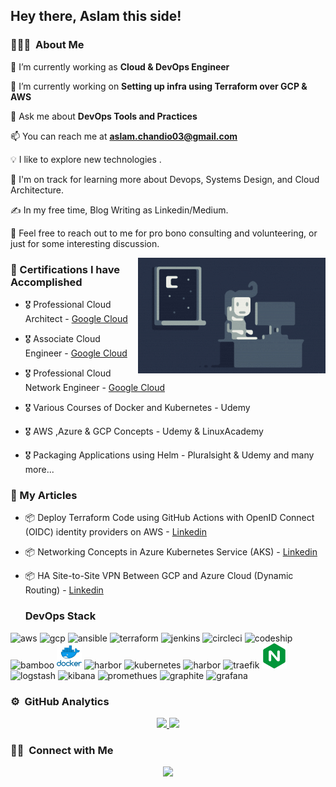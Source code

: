  <h2>Hey there, Aslam this side!</h2>

<h3> 👨🏻‍💻 &nbsp;About Me</h3>

🏢 I’m currently working as **Cloud & DevOps Engineer**

🌱 I’m currently working on **Setting up infra using Terraform over GCP & AWS**

💬 Ask me about **DevOps Tools and Practices**

📫 You can reach me at **aslam.chandio03@gmail.com**

💡 I like to explore new technologies .

🌱 I'm on track for learning more about Devops, Systems Design, and Cloud Architecture.

✍️ In my free time,  Blog Writing as Linkedin/Medium.

💬 Feel free to reach out to me for pro bono consulting and volunteering, or just for some interesting discussion.

<img alt="Night Coding" src="https://raw.githubusercontent.com/AVS1508/AVS1508/master/assets/Night-Coding.gif" align="right"/>

<h3> 🧾 Certifications I have Accomplished </h3>

- 🎖 Professional Cloud Architect  - [Google Cloud](https://www.credly.com/badges/ead814d6-f9ec-40c3-bdea-38d5d63f6b17)

- 🎖 Associate Cloud Engineer  - [Google Cloud](https://www.credly.com/badges/bb6c8c2d-aebc-4367-a027-d75d89333909)

- 🎖 Professional Cloud Network Engineer - [Google Cloud](https://www.credly.com/badges/220ed229-1a4e-4830-899e-aea10aea62c1)

- 🎖 Various Courses of Docker and Kubernetes - Udemy

- 🎖 AWS ,Azure & GCP  Concepts - Udemy & LinuxAcademy

- 🎖 Packaging Applications using Helm - Pluralsight & Udemy and many more...

<h3> 🧾 My Articles </h3>

- 📦 Deploy Terraform Code using GitHub Actions with OpenID Connect (OIDC) identity providers on AWS - [Linkedin](https://www.linkedin.com/pulse/deploy-terraform-code-aws-cloud-using-github-actions-openid-chandio-oxc5f?trk=public_profile_article_view)

- 📦 Networking Concepts in Azure Kubernetes Service (AKS) - [Linkedin](https://www.linkedin.com/pulse/networking-concepts-azure-kubernetes-service-aks-part1-chandio?trk=public_profile_article_view)

- 📦 HA Site-to-Site VPN Between GCP and Azure Cloud (Dynamic Routing) - [Linkedin](https://www.linkedin.com/pulse/ha-site-to-site-vpn-between-gcp-azure-cloud-dynamic-routing-chandio?trk=public_profile_article_view)

  <h3> DevOps Stack </h3>
<p align="left"><img src="https://www.vectorlogo.zone/logos/amazon_aws/amazon_aws-icon.svg" alt="aws" title="aws" width="40" height="40"/> <img src="https://www.vectorlogo.zone/logos/google_cloud/google_cloud-icon.svg" alt="gcp" title="gcp" width="40" height="40"/>  <img src="https://www.vectorlogo.zone/logos/ansible/ansible-icon.svg" alt="ansible" title="ansible" width="40" height="40"/> <img src="https://www.vectorlogo.zone/logos/terraformio/terraformio-icon.svg" alt="terraform" title="terraform" width="40" height="40"/> <img src="https://www.vectorlogo.zone/logos/jenkins/jenkins-icon.svg" alt="jenkins" title="jenkins" width="40" height="40"/>  <img src="https://www.vectorlogo.zone/logos/circleci/circleci-icon.svg" alt="circleci" title="circleci" width="40" height="40"/> <img src="https://www.vectorlogo.zone/logos/codeship/codeship-icon.svg" alt="codeship" title="codeship" width="40" height="40"/> <img src="https://www.vectorlogo.zone/logos/atlassian_bamboo/atlassian_bamboo-icon.svg" alt="bamboo" title="bamboo" width="40" height="40"/> <img src="https://raw.githubusercontent.com/github/explore/80688e429a7d4ef2fca1e82350fe8e3517d3494d/topics/docker/docker.png" alt="docker" title="docker" width="40" height="40"/>  <img src="https://www.vectorlogo.zone/logos/goharborio/goharborio-icon.svg" alt="harbor" title="harbor" width="40" height="40"/> <img src="https://www.vectorlogo.zone/logos/kubernetes/kubernetes-icon.svg" alt="kubernetes" title="kubernetes" width="40" height="40"/>  <img src="https://www.vectorlogo.zone/logos/helmsh/helmsh-icon.svg" alt="harbor" title="harbor" width="40" height="40"/> <img src="https://www.vectorlogo.zone/logos/traefikio/traefikio-icon.svg" alt="traefik" title="traefik" width="40" height="40"/> <img src="https://raw.githubusercontent.com/github/explore/85cceaeeaf993ca35664dc37ea24f9237fbbfc14/topics/nginx/nginx.png" alt="nginx" title="nginx" width="40" height="40"/>  <img src="https://www.vectorlogo.zone/logos/elasticco_logstash/elasticco_logstash-icon.svg" alt="logstash" title="logstash" width="40" height="40"/> <img src="https://www.vectorlogo.zone/logos/elasticco_kibana/elasticco_kibana-icon.svg" alt="kibana" title="kibana" width="40" height="40"/> <img src="https://www.vectorlogo.zone/logos/prometheusio/prometheusio-icon.svg" alt="promethues" title="promethues" width="40" height="40"/> <img src="https://www.vectorlogo.zone/logos/graphiteapp/graphiteapp-icon.svg" alt="graphite" title="graphite" width="40" height="40"/> <img src="https://www.vectorlogo.zone/logos/grafana/grafana-icon.svg" alt="grafana" title="grafana" width="40" height="40"/> </p>

<h3> ⚙️ &nbsp;GitHub Analytics</h3>
<p align="center">
<a href="https://github.com/AVS1508">
  <img height="180em" src="https://github-readme-stats-eight-theta.vercel.app/api?username=aslamchandio&show_icons=true&theme=algolia&include_all_commits=true&count_private=true"/>
  <img height="180em" src="https://github-readme-stats-eight-theta.vercel.app/api/top-langs/?username=aslamchandio&layout=compact&langs_count=8&theme=algolia"/>
</a>
</p>


<h3> 🤝🏻 &nbsp;Connect with Me</h3>

<p align="center">
<a href="https://linkedin.com/in/aslam-chandio"><img src="https://img.shields.io/badge/-Aslam%20Chandio%20-0077B5?style=flat&logo=Linkedin&logoColor=white"/></a>
